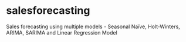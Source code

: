 # salesforecasting
Sales forecasting using multiple models - Seasonal Naïve, Holt-Winters, ARIMA, SARIMA and Linear Regression Model
